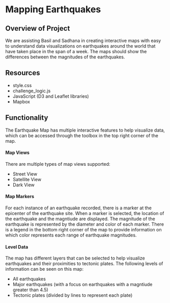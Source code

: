 # Mapping Earthquakes

## Overview of Project

We are assisting Basil and Sadhana in creating interactive maps with easy to understand data visualizations on earthquakes around the world that have taken place in the span of a week.  The maps should show the differences between the magnitudes of the earthquakes.

## Resources

- style.css
- challenge_logic.js
- JavaScript (D3 and Leaflet libraries)
- Mapbox

## Functionality

The Earthquake Map has multiple interactive features to help visualize data, which can be accessed through the toolbox in the top right corner of the map.

#### Map Views

There are multiple types of map views supported:
- Street View
- Satellite View
- Dark View

#### Map Markers

For each instance of an earthquake recorded, there is a marker at the epicenter of the earthquake site.  When a marker is selected, the location of the earthquake and the magntiude are displayed.  The magnitude of the earthquake is represented by the diameter and color of each marker.  There is a legend in the bottom right corner of the map to provide information on which color represents each range of earthquake magnitudes.

#### Level Data

The map has different layers that can be selected to help visualize earthquakes and their proximities to tectonic plates.  The following levels of information can be seen on this map:

- All earthquakes
- Major earthquakes (with a focus on earthquakes with a magntiude greater than 4.5)
- Tectonic plates (divided by lines to represent each plate)
